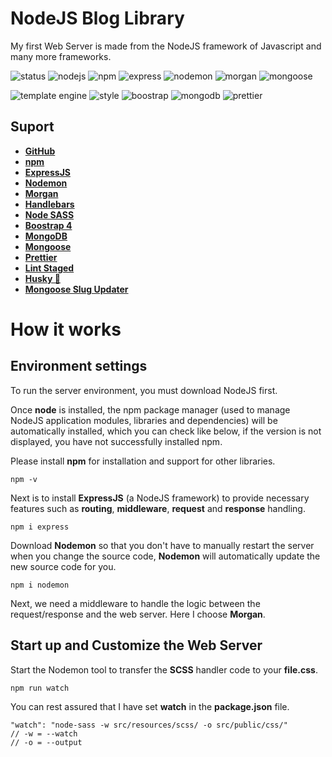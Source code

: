 # NodeJS Blog Library
My first Web Server is made from the NodeJS framework of Javascript and many more frameworks.

![status](https://badgen.net/badge/status/unfinished?labelColor=cyan&color=black)
![nodejs](https://badgen.net/badge/nodejs/v20.3.1?labelColor=green&color=black)
![npm](https://badgen.net/badge/npm/9.6.7?labelColor=red&color=black)
![express](https://badgen.net/badge/expressjs/4.18.2?labelColor=yellow&color=black)
![nodemon](https://badgen.net/badge/nodemon/3.0.1?labelColor=green&color=black)
![morgan](https://badgen.net/badge/morgan/1.10.0?labelColor=blue&color=black)
![mongoose](https://badgen.net/badge/mongoose/7.4.3?labelColor=green&color=black)

![template engine](https://badgen.net/badge/template%20engine/handlebars?labelColor=black&color=orange)
![style](https://badgen.net/badge/style/SCSS?labelColor=black&color=pink)
![boostrap](https://badgen.net/badge/Boostrap/4?labelColor=purple&color=purple)
![mongodb](https://badgen.net/badge/database/mongodb?labelColor=black&color=green)
![prettier](https://badgen.net/badge/format%20code/prettier?labelColor=black&color=grey)

## Suport
- [**GitHub**](https://github.com/github)
- [**npm**](https://github.com/npm)
- [**ExpressJS**](https://github.com/expressjs/express)
- [**Nodemon**](https://github.com/remy/nodemon)
- [**Morgan**](https://github.com/expressjs/morgan)
- [**Handlebars**](https://github.com/express-handlebars/express-handlebars)
- [**Node SASS**](https://github.com/sass/node-sass)
- [**Boostrap 4**](https://getbootstrap.com/docs/4.0/getting-started/introduction/)
- [**MongoDB**](https://www.mongodb.com/try)
- [**Mongoose**](https://github.com/Automattic/mongoose)
- [**Prettier**](https://github.com/prettier/prettier)
- [**Lint Staged**](https://github.com/okonet/lint-staged)
- [**Husky 🐶**](https://github.com/typicode/husky)
- [**Mongoose Slug Updater**](https://github.com/YuriGor/mongoose-slug-updater)

# How it works
## Environment settings
To run the server environment, you must download NodeJS first.

Once **node** is installed, the npm package manager (used to manage NodeJS application modules, libraries and dependencies) will be automatically installed, which you can check like below, if the version is not displayed, you have not successfully installed npm.

Please install **npm** for installation and support for other libraries.
```
npm -v
```

Next is to install **ExpressJS** (a NodeJS framework) to provide necessary features such as **routing**, **middleware**, **request** and **response** handling.
```
npm i express
```

Download **Nodemon** so that you don't have to manually restart the server when you change the source code, **Nodemon** will automatically update the new source code for you.
```
npm i nodemon
```

Next, we need a middleware to handle the logic between the request/response and the web server. Here I choose **Morgan**.

## Start up and Customize the Web Server
Start the Nodemon tool to transfer the **SCSS** handler code to your **file.css**.
```
npm run watch
```

You can rest assured that I have set **watch** in the **package.json** file.
```
"watch": "node-sass -w src/resources/scss/ -o src/public/css/"
// -w = --watch
// -o = --output
```
